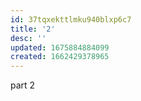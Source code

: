 ```yaml
---
id: 37tqxekttlmku940blxp6c7
title: '2'
desc: ''
updated: 1675884884099
created: 1662429378965
---
```

part 2
